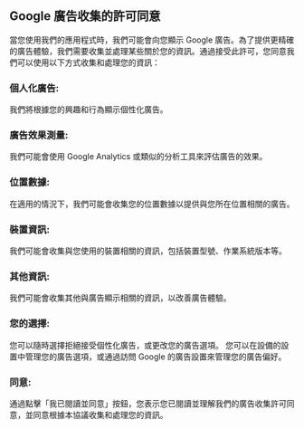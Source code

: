 ## Google 廣告收集的許可同意

當您使用我們的應用程式時，我們可能會向您顯示 Google 廣告。為了提供更精確的廣告體驗，我們需要收集並處理某些關於您的資訊。通過接受此許可，您同意我們可以使用以下方式收集和處理您的資訊：

### 個人化廣告:

我們將根據您的興趣和行為顯示個性化廣告。

### 廣告效果測量:

我們可能會使用 Google Analytics 或類似的分析工具來評估廣告的效果。

### 位置數據:

在適用的情況下，我們可能會收集您的位置數據以提供與您所在位置相關的廣告。

### 裝置資訊:

我們可能會收集與您使用的裝置相關的資訊，包括裝置型號、作業系統版本等。

### 其他資訊:

我們可能會收集其他與廣告顯示相關的資訊，以改善廣告體驗。

### 您的選擇:

您可以隨時選擇拒絕接受個性化廣告，或更改您的廣告選項。
您可以在設備的設置中管理您的廣告選項，或通過訪問 Google 的廣告設置來管理您的廣告偏好。

### 同意:

通過點擊「我已閱讀並同意」按鈕，您表示您已閱讀並理解我們的廣告收集許可同意，並同意根據本協議收集和處理您的資訊。